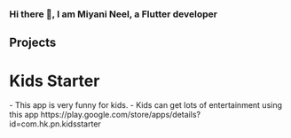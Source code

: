 ### Hi there 👋, I am Miyani Neel, a Flutter developer

## Projects

<H1> Kids Starter </H1>
- This app is very funny for kids.
- Kids can get lots of entertainment using this app
  <a> https://play.google.com/store/apps/details?id=com.hk.pn.kidsstarter </a>

<!--
**miyanineel25/miyanineel25** is a ✨ _special_ ✨ repository because its `README.md` (this file) appears on your GitHub profile.

Here are some ideas to get you started:

- 🔭 I’m currently working on ...
- 🌱 I’m currently learning ...
- 👯 I’m looking to collaborate on ...
- 🤔 I’m looking for help with ...
- 💬 Ask me about ...
- 📫 How to reach me: ...
- 😄 Pronouns: ...
- ⚡ Fun fact: ...
-->
